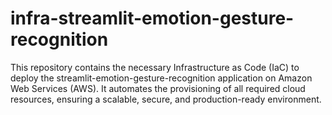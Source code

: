 # infra-streamlit-emotion-gesture-recognition
This repository contains the necessary Infrastructure as Code (IaC) to deploy the streamlit-emotion-gesture-recognition application on Amazon Web Services (AWS). It automates the provisioning of all required cloud resources, ensuring a scalable, secure, and production-ready environment.
